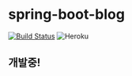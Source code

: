 # spring-boot-blog

[![Build Status](https://semaphoreci.com/api/v1/wonwoo/spring-boot-blog/branches/master/badge.svg)](https://semaphoreci.com/wonwoo/spring-boot-blog)
![Heroku](http://heroku-badge.herokuapp.com/?app=spring-boot-blog&style=flat&svg=1)

## 개발중!
